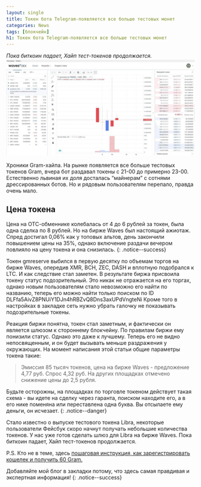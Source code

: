 ```yaml
---
layout: single
title: Токен бота Telegram-появляется все больше тестовых монет
categories: News
tags: [блокчейн]
h1: Токен бота Telegram-появляется все больше тестовых монет
---
```

*Пока биткоин падает, Хайп тест-токенов продолжается.*
![waves](/assets/images/news/waves5.jpg)


Хроники Gram-хайпа. На рынке появляется все больше тестовых токенов Gram, вчера бот раздавал токены с 21-00 до примерно 23-00. Естественно львиная их доля досталась “майнерам” с сотнями дрессированных ботов. Но и рядовым пользователям перепало, правда очень мало.

## Цена токена
Цена на ОТС-обменнике колебалась от 4 до 6 рублей за токен, была одна сделка по 8 рублей. Но на бирже Waves был настоящий ажиотаж. Спред достигал 0,06% как у топовых альтов, день закончили повышением цены на 35%, однако включение раздачи вечером повлияло на цену токена и она снизилась.
{: .notice--success}

Токен gmreserve  выбился в первую десятку по объемам торгов на бирже Waves, опередив XMR, BCH, ZEC, DASH и вплотную подобрался к LTC. И как следствие стал заметен. В результате биржа присвоила токену статус подозрительный. Это никак не отражается на его торгах, однако новым пользователям стало невозможно его найти по названию, теперь его можно найти только поиском по ID  DLFfa5AivZ8PNUiY1DJn4hRBZvQ8Dns3axUPdVngteNi 
Кроме того в настройках в закладке сеть нужно убрать галочку не показывать подозрительные токены.

Реакция биржи понятна, токен стал заметным, и фактически он является шлюзом к стороннему блокчейну. По правилам биржи ему понизили статус. Однако это даже к лучшему. Теперь его не видно непосвященным, и он будет вызывать меньше раздражения у окружающих. На момент написания этой статьи общие параметры токена такие: 

> Эмиссия 85 тысяч токенов, цена на бирже Waves - предложение 4,77 руб. Спрос 4,32 руб. На других площадках отмечено снижение цены до 2,5 рубля. 

Будьте осторожны, на площадках по торговле токеном действует такая схема - вы идете на сделку через гаранта, поиском находите его, а в его нике поменяна или переставлена одна буква. Вы отсылаете ему деньги, он исчезает.
{: .notice--danger}


Стало известно о выпуске тестового токена Libra, некоторые пользователи Фейсбук скоро начнут получать небольшие количества токенов. У нас уже готов сделать шлюз для Libra на бирже Waves. Пока биткоин падает, Хайп тест-токенов продолжается.

P.S. Кто не в теме, здесь [пошаговая инструкция, как зарегистрировать кошелек и получить 60 Gram.](/news/gram/) 

Добавляйте мой блог в закладки потому, что здесь самая правдивая и экспертная информация!
{: .notice--success}